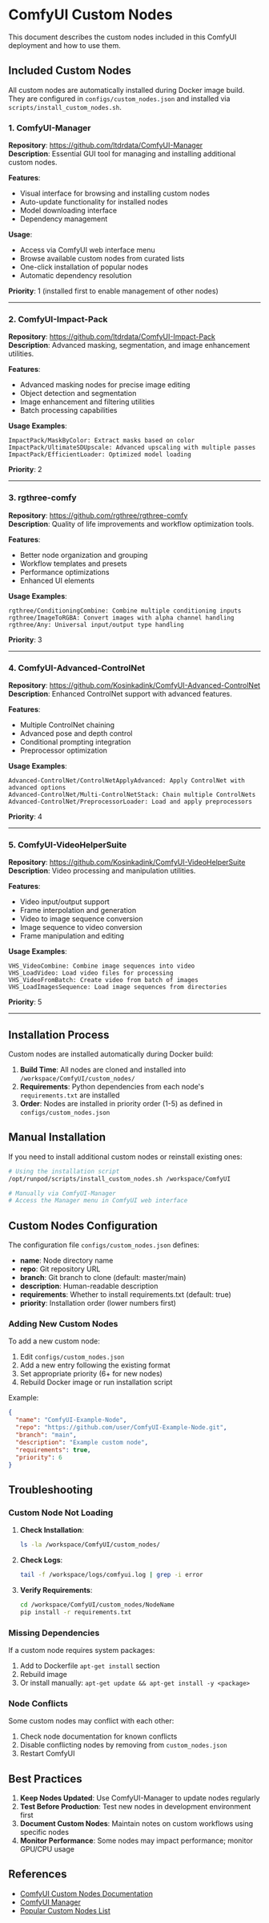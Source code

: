 # ComfyUI Custom Nodes

This document describes the custom nodes included in this ComfyUI deployment and how to use them.

## Included Custom Nodes

All custom nodes are automatically installed during Docker image build. They are configured in `configs/custom_nodes.json` and installed via `scripts/install_custom_nodes.sh`.

### 1. ComfyUI-Manager

**Repository**: https://github.com/ltdrdata/ComfyUI-Manager  
**Description**: Essential GUI tool for managing and installing additional custom nodes.

**Features**:
- Visual interface for browsing and installing custom nodes
- Auto-update functionality for installed nodes
- Model downloading interface
- Dependency management

**Usage**:
- Access via ComfyUI web interface menu
- Browse available custom nodes from curated lists
- One-click installation of popular nodes
- Automatic dependency resolution

**Priority**: 1 (installed first to enable management of other nodes)

---

### 2. ComfyUI-Impact-Pack

**Repository**: https://github.com/ltdrdata/ComfyUI-Impact-Pack  
**Description**: Advanced masking, segmentation, and image enhancement utilities.

**Features**:
- Advanced masking nodes for precise image editing
- Object detection and segmentation
- Image enhancement and filtering utilities
- Batch processing capabilities

**Usage Examples**:
```
ImpactPack/MaskByColor: Extract masks based on color
ImpactPack/UltimateSDUpscale: Advanced upscaling with multiple passes
ImpactPack/EfficientLoader: Optimized model loading
```

**Priority**: 2

---

### 3. rgthree-comfy

**Repository**: https://github.com/rgthree/rgthree-comfy  
**Description**: Quality of life improvements and workflow optimization tools.

**Features**:
- Better node organization and grouping
- Workflow templates and presets
- Performance optimizations
- Enhanced UI elements

**Usage Examples**:
```
rgthree/ConditioningCombine: Combine multiple conditioning inputs
rgthree/ImageToRGBA: Convert images with alpha channel handling
rgthree/Any: Universal input/output type handling
```

**Priority**: 3

---

### 4. ComfyUI-Advanced-ControlNet

**Repository**: https://github.com/Kosinkadink/ComfyUI-Advanced-ControlNet  
**Description**: Enhanced ControlNet support with advanced features.

**Features**:
- Multiple ControlNet chaining
- Advanced pose and depth control
- Conditional prompting integration
- Preprocessor optimization

**Usage Examples**:
```
Advanced-ControlNet/ControlNetApplyAdvanced: Apply ControlNet with advanced options
Advanced-ControlNet/Multi-ControlNetStack: Chain multiple ControlNets
Advanced-ControlNet/PreprocessorLoader: Load and apply preprocessors
```

**Priority**: 4

---

### 5. ComfyUI-VideoHelperSuite

**Repository**: https://github.com/Kosinkadink/ComfyUI-VideoHelperSuite  
**Description**: Video processing and manipulation utilities.

**Features**:
- Video input/output support
- Frame interpolation and generation
- Video to image sequence conversion
- Image sequence to video conversion
- Frame manipulation and editing

**Usage Examples**:
```
VHS_VideoCombine: Combine image sequences into video
VHS_LoadVideo: Load video files for processing
VHS_VideoFromBatch: Create video from batch of images
VHS_LoadImagesSequence: Load image sequences from directories
```

**Priority**: 5

---

## Installation Process

Custom nodes are installed automatically during Docker build:

1. **Build Time**: All nodes are cloned and installed into `/workspace/ComfyUI/custom_nodes/`
2. **Requirements**: Python dependencies from each node's `requirements.txt` are installed
3. **Order**: Nodes are installed in priority order (1-5) as defined in `configs/custom_nodes.json`

## Manual Installation

If you need to install additional custom nodes or reinstall existing ones:

```bash
# Using the installation script
/opt/runpod/scripts/install_custom_nodes.sh /workspace/ComfyUI

# Manually via ComfyUI-Manager
# Access the Manager menu in ComfyUI web interface
```

## Custom Nodes Configuration

The configuration file `configs/custom_nodes.json` defines:

- **name**: Node directory name
- **repo**: Git repository URL
- **branch**: Git branch to clone (default: master/main)
- **description**: Human-readable description
- **requirements**: Whether to install requirements.txt (default: true)
- **priority**: Installation order (lower numbers first)

### Adding New Custom Nodes

To add a new custom node:

1. Edit `configs/custom_nodes.json`
2. Add a new entry following the existing format
3. Set appropriate priority (6+ for new nodes)
4. Rebuild Docker image or run installation script

Example:
```json
{
  "name": "ComfyUI-Example-Node",
  "repo": "https://github.com/user/ComfyUI-Example-Node.git",
  "branch": "main",
  "description": "Example custom node",
  "requirements": true,
  "priority": 6
}
```

## Troubleshooting

### Custom Node Not Loading

1. **Check Installation**:
   ```bash
   ls -la /workspace/ComfyUI/custom_nodes/
   ```

2. **Check Logs**:
   ```bash
   tail -f /workspace/logs/comfyui.log | grep -i error
   ```

3. **Verify Requirements**:
   ```bash
   cd /workspace/ComfyUI/custom_nodes/NodeName
   pip install -r requirements.txt
   ```

### Missing Dependencies

If a custom node requires system packages:

1. Add to Dockerfile `apt-get install` section
2. Rebuild image
3. Or install manually: `apt-get update && apt-get install -y <package>`

### Node Conflicts

Some custom nodes may conflict with each other:

1. Check node documentation for known conflicts
2. Disable conflicting nodes by removing from `custom_nodes.json`
3. Restart ComfyUI

## Best Practices

1. **Keep Nodes Updated**: Use ComfyUI-Manager to update nodes regularly
2. **Test Before Production**: Test new nodes in development environment first
3. **Document Custom Nodes**: Maintain notes on custom workflows using specific nodes
4. **Monitor Performance**: Some nodes may impact performance; monitor GPU/CPU usage

## References

- [ComfyUI Custom Nodes Documentation](https://github.com/comfyanonymous/ComfyUI/wiki)
- [ComfyUI Manager](https://github.com/ltdrdata/ComfyUI-Manager)
- [Popular Custom Nodes List](https://github.com/ltdrdata/ComfyUI-Manager/wiki/Custom-Nodes-List)

